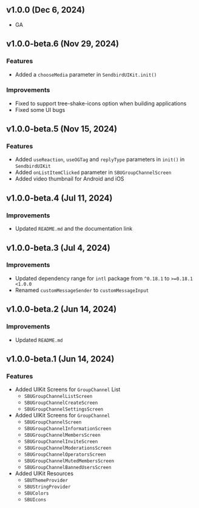 ## v1.0.0 (Dec 6, 2024)
- GA

## v1.0.0-beta.6 (Nov 29, 2024)

### Features
- Added a `chooseMedia` parameter in `SendbirdUIKit.init()`

### Improvements
- Fixed to support tree-shake-icons option when building applications
- Fixed some UI bugs

## v1.0.0-beta.5 (Nov 15, 2024)

### Features
- Added `useReaction`, `useOGTag` and `replyType` parameters in `init()` in `SendbirdUIKit`
- Added `onListItemClicked` parameter in `SBUGroupChannelScreen`
- Added video thumbnail for Android and iOS

## v1.0.0-beta.4 (Jul 11, 2024)

### Improvements
- Updated `README.md` and the documentation link

## v1.0.0-beta.3 (Jul 4, 2024)

### Improvements
- Updated dependency range for `intl` package from `^0.18.1` to `>=0.18.1 <1.0.0`
- Renamed `customMessageSender` to `customMessageInput`

## v1.0.0-beta.2 (Jun 14, 2024)

### Improvements
- Updated `README.md`

## v1.0.0-beta.1 (Jun 14, 2024)

### Features
- Added UIKit Screens for `GroupChannel` List
  - `SBUGroupChannelListScreen`
  - `SBUGroupChannelCreateScreen`
  - `SBUGroupChannelSettingsScreen`
- Added UIKit Screens for `GroupChannel`
  - `SBUGroupChannelScreen`
  - `SBUGroupChannelInformationScreen`
  - `SBUGroupChannelMembersScreen`
  - `SBUGroupChannelInviteScreen`
  - `SBUGroupChannelModerationsScreen`
  - `SBUGroupChannelOperatorsScreen`
  - `SBUGroupChannelMutedMembersScreen`
  - `SBUGroupChannelBannedUsersScreen`
- Added UIKit Resources
  - `SBUThemeProvider`
  - `SBUStringProvider`
  - `SBUColors`
  - `SBUIcons`

